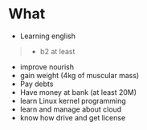 # What

- Learning english
>- b2 at least
- improve nourish
- gain weight (4kg of muscular mass)
- Pay debts
- Have money at bank (at least 20M)
- learn Linux kernel programming 
- learn and manage about cloud 
- know how drive and get license